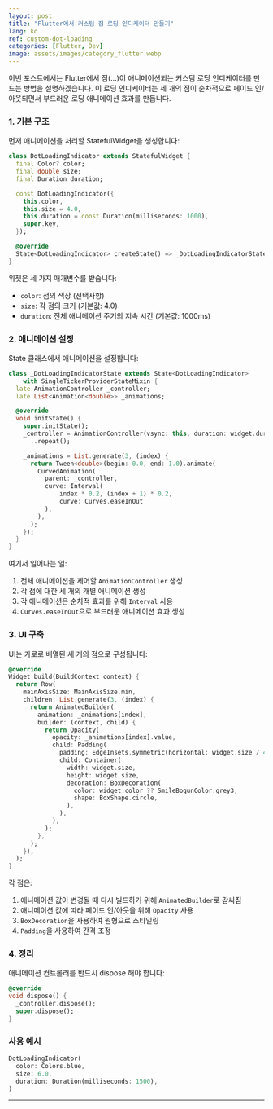 ```yaml
---
layout: post
title: "Flutter에서 커스텀 점 로딩 인디케이터 만들기"
lang: ko
ref: custom-dot-loading
categories: [Flutter, Dev]
image: assets/images/category_flutter.webp
---
```


이번 포스트에서는 Flutter에서 점(...)이 애니메이션되는 커스텀 로딩 인디케이터를 만드는 방법을 설명하겠습니다. 이 로딩 인디케이터는 세 개의 점이 순차적으로 페이드 인/아웃되면서 부드러운 로딩 애니메이션 효과를 만듭니다.

### 1. 기본 구조

먼저 애니메이션을 처리할 StatefulWidget을 생성합니다:

```dart
class DotLoadingIndicator extends StatefulWidget {
  final Color? color;
  final double size;
  final Duration duration;

  const DotLoadingIndicator({
    this.color,
    this.size = 4.0,
    this.duration = const Duration(milliseconds: 1000),
    super.key,
  });

  @override
  State<DotLoadingIndicator> createState() => _DotLoadingIndicatorState();
}
```

위젯은 세 가지 매개변수를 받습니다:

- `color`: 점의 색상 (선택사항)
- `size`: 각 점의 크기 (기본값: 4.0)
- `duration`: 전체 애니메이션 주기의 지속 시간 (기본값: 1000ms)

### 2. 애니메이션 설정

State 클래스에서 애니메이션을 설정합니다:

```dart
class _DotLoadingIndicatorState extends State<DotLoadingIndicator>
    with SingleTickerProviderStateMixin {
  late AnimationController _controller;
  late List<Animation<double>> _animations;

  @override
  void initState() {
    super.initState();
    _controller = AnimationController(vsync: this, duration: widget.duration)
      ..repeat();

    _animations = List.generate(3, (index) {
      return Tween<double>(begin: 0.0, end: 1.0).animate(
        CurvedAnimation(
          parent: _controller,
          curve: Interval(
              index * 0.2, (index + 1) * 0.2,
              curve: Curves.easeInOut
          ),
        ),
      );
    });
  }
}
```

여기서 일어나는 일:

1. 전체 애니메이션을 제어할 `AnimationController` 생성
2. 각 점에 대한 세 개의 개별 애니메이션 생성
3. 각 애니메이션은 순차적 효과를 위해 `Interval` 사용
4. `Curves.easeInOut`으로 부드러운 애니메이션 효과 생성

### 3. UI 구축

UI는 가로로 배열된 세 개의 점으로 구성됩니다:

```dart
@override
Widget build(BuildContext context) {
  return Row(
    mainAxisSize: MainAxisSize.min,
    children: List.generate(3, (index) {
      return AnimatedBuilder(
        animation: _animations[index],
        builder: (context, child) {
          return Opacity(
            opacity: _animations[index].value,
            child: Padding(
              padding: EdgeInsets.symmetric(horizontal: widget.size / 4),
              child: Container(
                width: widget.size,
                height: widget.size,
                decoration: BoxDecoration(
                  color: widget.color ?? SmileBogunColor.grey3,
                  shape: BoxShape.circle,
                ),
              ),
            ),
          );
        },
      );
    }),
  );
}
```

각 점은:

1. 애니메이션 값이 변경될 때 다시 빌드하기 위해 `AnimatedBuilder`로 감싸짐
2. 애니메이션 값에 따라 페이드 인/아웃을 위해 `Opacity` 사용
3. `BoxDecoration`을 사용하여 원형으로 스타일링
4. `Padding`을 사용하여 간격 조정

### 4. 정리

애니메이션 컨트롤러를 반드시 dispose 해야 합니다:

```dart
@override
void dispose() {
  _controller.dispose();
  super.dispose();
}
```

### 사용 예시

```dart
DotLoadingIndicator(
  color: Colors.blue,
  size: 6.0,
  duration: Duration(milliseconds: 1500),
)
```

---
